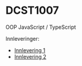 # DCST1007
OOP JavaScript / TypeScript

Innleveringer:

<ul>
  <li>
    <a href="https://folk.ntnu.no/mknylund/DCST1007/Innlevering1/kj%c3%b8r.html">Innlevering 1</a>
  </li>
  <li>
    <a href="https://folk.ntnu.no/mknylund/DCST1007/Innlevering2/index.html">Innlevering 2</a>
  </li>
</ul>
